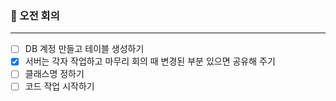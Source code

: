 ### 💛 오전 회의
---
- [ ] DB 계정 만들고 테이블 생성하기
- [x] 서버는 각자 작업하고 마무리 회의 때 변경된 부분 있으면 공유해 주기 
- [ ] 클래스명 정하기
- [ ] 코드 작업 시작하기
